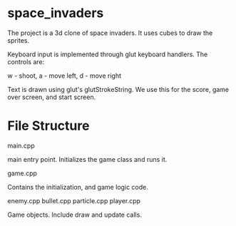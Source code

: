 space_invaders
==============

The project is a 3d clone of space invaders. It uses cubes to draw the
sprites.


Keyboard input is implemented through glut keyboard handlers. The controls are:

w - shoot, a - move left, d - move right


Text is drawn using glut's glutStrokeString. We use this for the score,
game over screen, and start screen.

File Structure
==============

main.cpp

main entry point. Initializes the game class and runs it.

game.cpp

Contains the initialization, and game logic code.

enemy.cpp bullet.cpp particle.cpp player.cpp

Game objects. Include draw and update calls.
